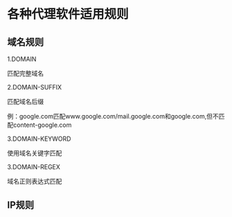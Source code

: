 # 各种代理软件适用规则
## 域名规则 
1.DOMAIN

匹配完整域名

2.DOMAIN-SUFFIX

匹配域名后缀

例：google.com匹配www.google.com/mail.google.com和google.com,但不匹配content-google.com

3.DOMAIN-KEYWORD

使用域名关键字匹配

3.DOMAIN-REGEX

域名正则表达式匹配

## IP规则

